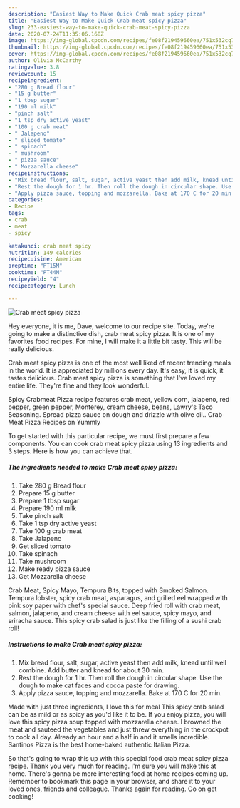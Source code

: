 ```yaml
---
description: "Easiest Way to Make Quick Crab meat spicy pizza"
title: "Easiest Way to Make Quick Crab meat spicy pizza"
slug: 233-easiest-way-to-make-quick-crab-meat-spicy-pizza
date: 2020-07-24T11:35:06.168Z
image: https://img-global.cpcdn.com/recipes/fe08f219459660ea/751x532cq70/crab-meat-spicy-pizza-recipe-main-photo.jpg
thumbnail: https://img-global.cpcdn.com/recipes/fe08f219459660ea/751x532cq70/crab-meat-spicy-pizza-recipe-main-photo.jpg
cover: https://img-global.cpcdn.com/recipes/fe08f219459660ea/751x532cq70/crab-meat-spicy-pizza-recipe-main-photo.jpg
author: Olivia McCarthy
ratingvalue: 3.8
reviewcount: 15
recipeingredient:
- "280 g Bread flour"
- "15 g butter"
- "1 tbsp sugar"
- "190 ml milk"
- "pinch salt"
- "1 tsp dry active yeast"
- "100 g crab meat"
- " Jalapeno"
- " sliced tomato"
- " spinach"
- " mushroom"
- " pizza sauce"
- " Mozzarella cheese"
recipeinstructions:
- "Mix bread flour, salt, sugar, active yeast then add milk, knead until well combine. Add butter and knead for about 30 min."
- "Rest the dough for 1 hr. Then roll the dough in circular shape. Use the dough to make cat faces and cocoa paste for drawing."
- "Apply pizza sauce, topping and mozzarella. Bake at 170 C for 20 min."
categories:
- Recipe
tags:
- crab
- meat
- spicy

katakunci: crab meat spicy 
nutrition: 149 calories
recipecuisine: American
preptime: "PT15M"
cooktime: "PT44M"
recipeyield: "4"
recipecategory: Lunch

---
```



![Crab meat spicy pizza](https://img-global.cpcdn.com/recipes/fe08f219459660ea/751x532cq70/crab-meat-spicy-pizza-recipe-main-photo.jpg)

Hey everyone, it is me, Dave, welcome to our recipe site. Today, we're going to make a distinctive dish, crab meat spicy pizza. It is one of my favorites food recipes. For mine, I will make it a little bit tasty. This will be really delicious.

Crab meat spicy pizza is one of the most well liked of recent trending meals in the world. It is appreciated by millions every day. It's easy, it is quick, it tastes delicious. Crab meat spicy pizza is something that I've loved my entire life. They're fine and they look wonderful.

Spicy Crabmeat Pizza recipe features crab meat, yellow corn, jalapeno, red pepper, green pepper, Monterey, cream cheese, beans, Lawry&#39;s Taco Seasoning. Spread pizza sauce on dough and drizzle with olive oil.. Crab Meat Pizza Recipes on Yummly


To get started with this particular recipe, we must first prepare a few components. You can cook crab meat spicy pizza using 13 ingredients and 3 steps. Here is how you can achieve that.

<!--inarticleads1-->

##### The ingredients needed to make Crab meat spicy pizza:

1. Take 280 g Bread flour
1. Prepare 15 g butter
1. Prepare 1 tbsp sugar
1. Prepare 190 ml milk
1. Take pinch salt
1. Take 1 tsp dry active yeast
1. Take 100 g crab meat
1. Take  Jalapeno
1. Get  sliced tomato
1. Take  spinach
1. Take  mushroom
1. Make ready  pizza sauce
1. Get  Mozzarella cheese


Crab Meat, Spicy Mayo, Tempura Bits, topped with Smoked Salmon. Tempura lobster, spicy crab meat, asparagus, and grilled eel wrapped with pink soy paper with chef&#39;s special sauce. Deep fried roll with crab meat, salmon, jalapeno, and cream cheese with eel sauce, spicy mayo, and sriracha sauce. This spicy crab salad is just like the filling of a sushi crab roll! 

<!--inarticleads2-->

##### Instructions to make Crab meat spicy pizza:

1. Mix bread flour, salt, sugar, active yeast then add milk, knead until well combine. Add butter and knead for about 30 min.
1. Rest the dough for 1 hr. Then roll the dough in circular shape. Use the dough to make cat faces and cocoa paste for drawing.
1. Apply pizza sauce, topping and mozzarella. Bake at 170 C for 20 min.


Made with just three ingredients, I love this for meal This spicy crab salad can be as mild or as spicy as you&#39;d like it to be. If you enjoy pizza, you will love this spicy pizza soup topped with mozzarella cheese. I browned the meat and sauteed the vegetables and just threw everything in the crockpot to cook all day. Already an hour and a half in and it smells incredible. Santinos Pizza is the best home-baked authentic Italian Pizza. 

So that's going to wrap this up with this special food crab meat spicy pizza recipe. Thank you very much for reading. I'm sure you will make this at home. There's gonna be more interesting food at home recipes coming up. Remember to bookmark this page in your browser, and share it to your loved ones, friends and colleague. Thanks again for reading. Go on get cooking!
